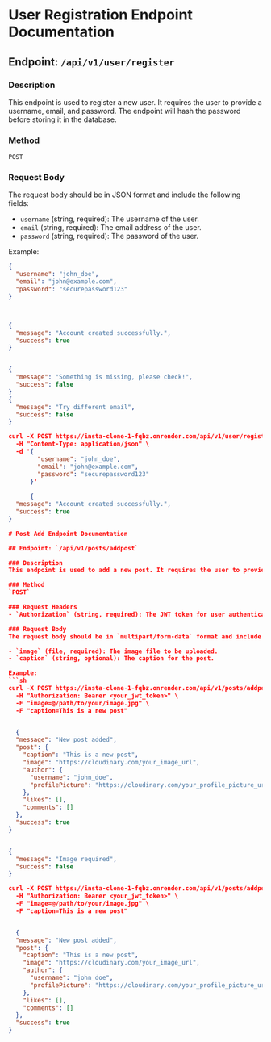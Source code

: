 # User Registration Endpoint Documentation

## Endpoint: `/api/v1/user/register`

### Description
This endpoint is used to register a new user. It requires the user to provide a username, email, and password. The endpoint will hash the password before storing it in the database.

### Method
`POST`

### Request Body
The request body should be in JSON format and include the following fields:

- `username` (string, required): The username of the user.
- `email` (string, required): The email address of the user.
- `password` (string, required): The password of the user.

Example:
```json
{
  "username": "john_doe",
  "email": "john@example.com",
  "password": "securepassword123"
}



{
  "message": "Account created successfully.",
  "success": true
}


{
  "message": "Something is missing, please check!",
  "success": false
}
{
  "message": "Try different email",
  "success": false
}

curl -X POST https://insta-clone-1-fqbz.onrender.com/api/v1/user/register \
  -H "Content-Type: application/json" \
  -d '{
        "username": "john_doe",
        "email": "john@example.com",
        "password": "securepassword123"
      }'
      
      {
  "message": "Account created successfully.",
  "success": true
}

# Post Add Endpoint Documentation

## Endpoint: `/api/v1/posts/addpost`

### Description
This endpoint is used to add a new post. It requires the user to provide an image and optionally a caption. The image will be optimized and uploaded to a cloud storage.

### Method
`POST`

### Request Headers
- `Authorization` (string, required): The JWT token for user authentication.

### Request Body
The request body should be in `multipart/form-data` format and include the following fields:

- `image` (file, required): The image file to be uploaded.
- `caption` (string, optional): The caption for the post.

Example:
```sh
curl -X POST https://insta-clone-1-fqbz.onrender.com/api/v1/posts/addpost \
  -H "Authorization: Bearer <your_jwt_token>" \
  -F "image=@/path/to/your/image.jpg" \
  -F "caption=This is a new post"


  {
  "message": "New post added",
  "post": {
    "caption": "This is a new post",
    "image": "https://cloudinary.com/your_image_url",
    "author": {
      "username": "john_doe",
      "profilePicture": "https://cloudinary.com/your_profile_picture_url"
    },
    "likes": [],
    "comments": []
  },
  "success": true
}


{
  "message": "Image required",
  "success": false
}

curl -X POST https://insta-clone-1-fqbz.onrender.com/api/v1/posts/addpost \
  -H "Authorization: Bearer <your_jwt_token>" \
  -F "image=@/path/to/your/image.jpg" \
  -F "caption=This is a new post"


  {
  "message": "New post added",
  "post": {
    "caption": "This is a new post",
    "image": "https://cloudinary.com/your_image_url",
    "author": {
      "username": "john_doe",
      "profilePicture": "https://cloudinary.com/your_profile_picture_url"
    },
    "likes": [],
    "comments": []
  },
  "success": true
}